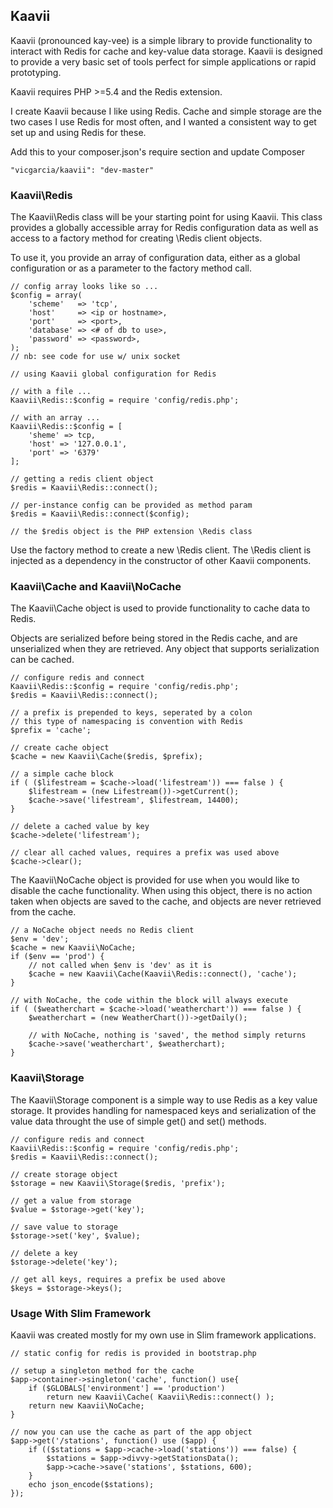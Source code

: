 ## Kaavii

Kaavii (pronounced kay-vee) is a simple library to provide functionality to
interact with Redis for cache and key-value data storage.  Kaavii is designed
to provide a very basic set of tools perfect for simple applications or
rapid prototyping.

Kaavii requires PHP >=5.4 and the Redis extension.

I create Kaavii because I like using Redis.  Cache and simple storage are
the two cases I use Redis for most often, and I wanted a consistent way to
get set up and using Redis for these.

Add this to your composer.json's require section and update Composer

    "vicgarcia/kaavii": "dev-master"


### Kaavii\Redis

The Kaavii\Redis class will be your starting point for using Kaavii.  This
class provides a globally accessible array for Redis configuration data as
well as access to a factory method for creating \Redis client objects.

To use it, you provide an array of configuration data, either as a global
configuration or as a parameter to the factory method call.

    // config array looks like so ...
    $config = array(
        'scheme'   => 'tcp',
        'host'     => <ip or hostname>,
        'port'     => <port>,
        'database' => <# of db to use>,
        'password' => <password>,
    );
    // nb: see code for use w/ unix socket

    // using Kaavii global configuration for Redis

    // with a file ...
    Kaavii\Redis::$config = require 'config/redis.php';

    // with an array ...
    Kaavii\Redis::$config = [
        'sheme' => tcp,
        'host' => '127.0.0.1',
        'port' => '6379'
    ];

    // getting a redis client object
    $redis = Kaavii\Redis::connect();

    // per-instance config can be provided as method param
    $redis = Kaavii\Redis::connect($config);

    // the $redis object is the PHP extension \Redis class


Use the factory method to create a new \Redis client.  The \Redis client is
injected as a dependency in the constructor of other Kaavii components.


### Kaavii\Cache and Kaavii\NoCache

The Kaavii\Cache object is used to provide functionality to cache data to Redis.

Objects are serialized before being stored in the Redis cache, and are
unserialized when they are retrieved.  Any object that supports serialization
can be cached.

    // configure redis and connect
    Kaavii\Redis::$config = require 'config/redis.php';
    $redis = Kaavii\Redis::connect();

    // a prefix is prepended to keys, seperated by a colon
    // this type of namespacing is convention with Redis
    $prefix = 'cache';

    // create cache object
    $cache = new Kaavii\Cache($redis, $prefix);

    // a simple cache block
    if ( ($lifestream = $cache->load('lifestream')) === false ) {
        $lifestream = (new Lifestream())->getCurrent();
        $cache->save('lifestream', $lifestream, 14400);
    }

    // delete a cached value by key
    $cache->delete('lifestream');

    // clear all cached values, requires a prefix was used above
    $cache->clear();


The Kaavii\NoCache object is provided for use when you would like to disable
the cache functionality.  When using this object, there is no action taken when
objects are saved to the cache, and objects are never retrieved from the cache.

    // a NoCache object needs no Redis client
    $env = 'dev';
    $cache = new Kaavii\NoCache;
    if ($env == 'prod') {
        // not called when $env is 'dev' as it is
        $cache = new Kaavii\Cache(Kaavii\Redis::connect(), 'cache');
    }

    // with NoCache, the code within the block will always execute
    if ( ($weatherchart = $cache->load('weatherchart')) === false ) {
        $weatherchart = (new WeatherChart())->getDaily();

        // with NoCache, nothing is 'saved', the method simply returns
        $cache->save('weatherchart', $weatherchart);
    }


### Kaavii\Storage

The Kaavii\Storage component is a simple way to use Redis as a key value
storage.  It provides handling for namespaced keys and serialization of
the value data throught the use of simple get() and set() methods.

    // configure redis and connect
    Kaavii\Redis::$config = require 'config/redis.php';
    $redis = Kaavii\Redis::connect();

    // create storage object
    $storage = new Kaavii\Storage($redis, 'prefix');

    // get a value from storage
    $value = $storage->get('key');

    // save value to storage
    $storage->set('key', $value);

    // delete a key
    $storage->delete('key');

    // get all keys, requires a prefix be used above
    $keys = $storage->keys();


### Usage With Slim Framework

Kaavii was created mostly for my own use in Slim framework applications.

    // static config for redis is provided in bootstrap.php

    // setup a singleton method for the cache
    $app->container->singleton('cache', function() use{
        if ($GLOBALS['environment'] == 'production')
            return new Kaavii\Cache( Kaavii\Redis::connect() );
        return new Kaavii\NoCache;
    }

    // now you can use the cache as part of the app object
    $app->get('/stations', function() use ($app) {
        if (($stations = $app->cache->load('stations')) === false) {
            $stations = $app->divvy->getStationsData();
            $app->cache->save('stations', $stations, 600);
        }
        echo json_encode($stations);
    });


